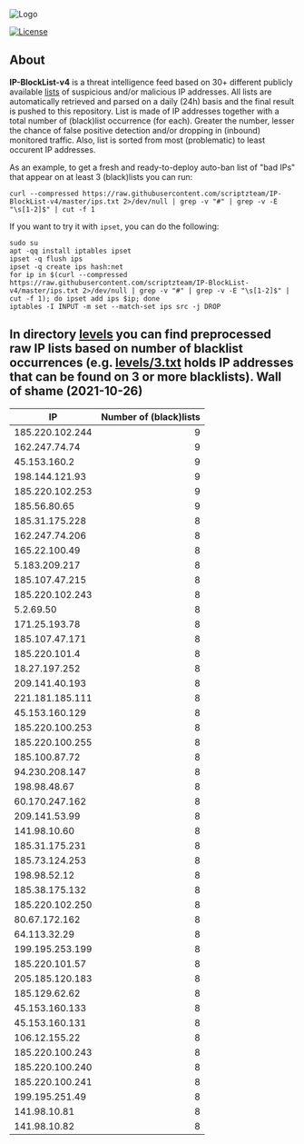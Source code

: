 ![Logo](https://i.imgur.com/PyKLAe7.png)

[![License](https://img.shields.io/badge/license-The_Unlicense-red.svg)](https://unlicense.org/)

About
----

**IP-BlockList-v4** is a threat intelligence feed based on 30+ different publicly available [lists](https://github.com/stamparm/maltrail) of suspicious and/or malicious IP addresses. All lists are automatically retrieved and parsed on a daily (24h) basis and the final result is pushed to this repository. List is made of IP addresses together with a total number of (black)list occurrence (for each). Greater the number, lesser the chance of false positive detection and/or dropping in (inbound) monitored traffic. Also, list is sorted from most (problematic) to least occurent IP addresses.

As an example, to get a fresh and ready-to-deploy auto-ban list of "bad IPs" that appear on at least 3 (black)lists you can run:

```
curl --compressed https://raw.githubusercontent.com/scriptzteam/IP-BlockList-v4/master/ips.txt 2>/dev/null | grep -v "#" | grep -v -E "\s[1-2]$" | cut -f 1
```

If you want to try it with `ipset`, you can do the following:

```
sudo su
apt -qq install iptables ipset
ipset -q flush ips
ipset -q create ips hash:net
for ip in $(curl --compressed https://raw.githubusercontent.com/scriptzteam/IP-BlockList-v4/master/ips.txt 2>/dev/null | grep -v "#" | grep -v -E "\s[1-2]$" | cut -f 1); do ipset add ips $ip; done
iptables -I INPUT -m set --match-set ips src -j DROP
```

In directory [levels](levels) you can find preprocessed raw IP lists based on number of blacklist occurrences (e.g. [levels/3.txt](levels/3.txt) holds IP addresses that can be found on 3 or more blacklists).
Wall of shame (2021-10-26)
----

|IP|Number of (black)lists|
|---|--:|
185.220.102.244|9
162.247.74.74|9
45.153.160.2|9
198.144.121.93|9
185.220.102.253|9
185.56.80.65|9
185.31.175.228|8
162.247.74.206|8
165.22.100.49|8
5.183.209.217|8
185.107.47.215|8
185.220.102.243|8
5.2.69.50|8
171.25.193.78|8
185.107.47.171|8
185.220.101.4|8
18.27.197.252|8
209.141.40.193|8
221.181.185.111|8
45.153.160.129|8
185.220.100.253|8
185.220.100.255|8
185.100.87.72|8
94.230.208.147|8
198.98.48.67|8
60.170.247.162|8
209.141.53.99|8
141.98.10.60|8
185.31.175.231|8
185.73.124.253|8
198.98.52.12|8
185.38.175.132|8
185.220.102.250|8
80.67.172.162|8
64.113.32.29|8
199.195.253.199|8
185.220.101.57|8
205.185.120.183|8
185.129.62.62|8
45.153.160.133|8
45.153.160.131|8
106.12.155.22|8
185.220.100.243|8
185.220.100.240|8
185.220.100.241|8
199.195.251.49|8
141.98.10.81|8
141.98.10.82|8

